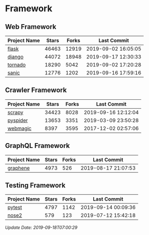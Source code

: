 # Framework

## Web Framework

| Project Name | Stars | Forks | Last Commit |
| ------------ | ----- | ----- | ----------- |
| [flask](https://github.com/pallets/flask) | 46463 | 12919 | 2019-09-02 16:05:05 |
| [django](https://github.com/django/django) | 44072 | 18948 | 2019-09-17 12:30:33 |
| [tornado](https://github.com/tornadoweb/tornado) | 18290 | 5042 | 2019-09-02 17:20:28 |
| [sanic](https://github.com/huge-success/sanic) | 12776 | 1202 | 2019-09-16 17:59:16 |

## Crawler Framework

| Project Name | Stars | Forks | Last Commit |
| ------------ | ----- | ----- | ----------- |
| [scrapy](https://github.com/scrapy/scrapy) | 34423 | 8028 | 2019-09-16 12:12:04 |
| [pyspider](https://github.com/binux/pyspider) | 13653 | 3351 | 2019-03-09 23:50:28 |
| [webmagic](https://github.com/code4craft/webmagic) | 8397 | 3595 | 2017-12-02 02:57:06 |

## GraphQL Framework

| Project Name | Stars | Forks | Last Commit |
| ------------ | ----- | ----- | ----------- |
| [graphene](https://github.com/graphql-python/graphene) | 4973 | 526 | 2019-08-17 21:07:53 |

## Testing Framework

| Project Name | Stars | Forks | Last Commit |
| ------------ | ----- | ----- | ----------- |
| [pytest](https://github.com/pytest-dev/pytest) | 4797 | 1142 | 2019-09-14 00:09:36 |
| [nose2](https://github.com/nose-devs/nose2) | 579 | 123 | 2019-07-12 15:42:18 |

*Update Date: 2019-09-18T07:00:29*